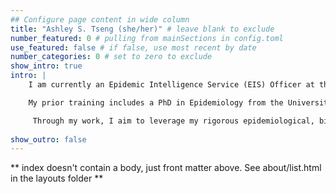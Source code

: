 ```yaml
---
## Configure page content in wide column
title: "Ashley S. Tseng (she/her)" # leave blank to exclude
number_featured: 0 # pulling from mainSections in config.toml
use_featured: false # if false, use most recent by date
number_categories: 0 # set to zero to exclude
show_intro: true
intro: |
    I am currently an Epidemic Intelligence Service (EIS) Officer at the Centers for Disease Control and Prevention assigned to the Hawai'i State Department of Health, and a Scientist Officer in the U.S. Public Health Service Commissioned Corps.

    My prior training includes a PhD in Epidemiology from the University of Washington, a MPH in Epidemiology and Applied Biostatistics from Columbia University, and a BSc in Health Geography and Economics from McGill University. As a naturally curious individual, I have worked in various capacities on a wide spectrum of research topics: chemistry, biochemistry, scientific communication, global health security, agricultural nutrient cycling, food insecurity, disaster preparedness, cancer epidemiology, and infectious disease epidemiology. 

     Through my work, I aim to leverage my rigorous epidemiological, biostatistics, and environmental health training to reduce the burden of disease across diverse populations and to increase community access to resources (e.g., health care, medication, food, and other basic needs) in an equitable way.
      
show_outro: false
---
```


** index doesn't contain a body, just front matter above.
See about/list.html in the layouts folder **